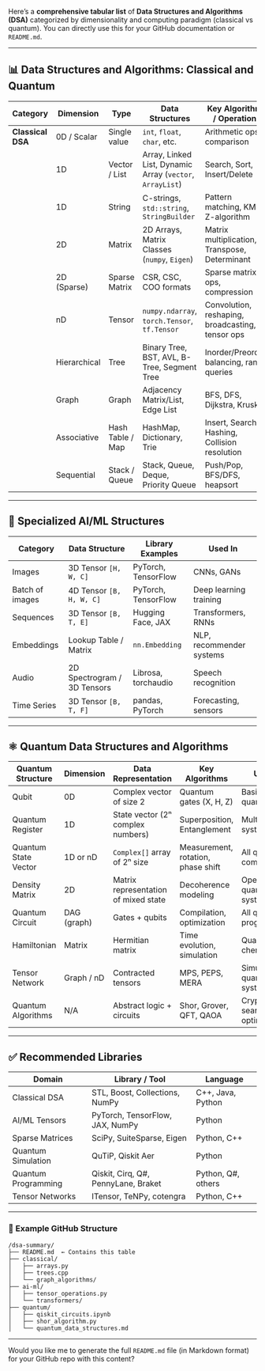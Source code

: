 Here’s a **comprehensive tabular list** of **Data Structures and Algorithms (DSA)** categorized by dimensionality and computing paradigm (classical vs quantum). You can directly use this for your GitHub documentation or `README.md`.

---

## 📊 Data Structures and Algorithms: Classical and Quantum

| **Category**      | **Dimension** | **Type**         | **Data Structures**                                       | **Key Algorithms / Operations**                  | **Use Cases**                     |
| ----------------- | ------------- | ---------------- | --------------------------------------------------------- | ------------------------------------------------ | --------------------------------- |
| **Classical DSA** | 0D / Scalar   | Single value     | `int`, `float`, `char`, etc.                              | Arithmetic ops, comparison                       | Basic math, counters              |
|                   | 1D            | Vector / List    | Array, Linked List, Dynamic Array (`vector`, `ArrayList`) | Search, Sort, Insert/Delete                      | Sequential data, buffers          |
|                   | 1D            | String           | C-strings, `std::string`, `StringBuilder`                 | Pattern matching, KMP, Z-algorithm               | NLP, parsing                      |
|                   | 2D            | Matrix           | 2D Arrays, Matrix Classes (`numpy`, `Eigen`)              | Matrix multiplication, Transpose, Determinant    | Computer vision, math, physics    |
|                   | 2D (Sparse)   | Sparse Matrix    | CSR, CSC, COO formats                                     | Sparse matrix ops, compression                   | ML, NLP, scientific computing     |
|                   | nD            | Tensor           | `numpy.ndarray`, `torch.Tensor`, `tf.Tensor`              | Convolution, reshaping, broadcasting, tensor ops | AI/ML, physics sims               |
|                   | Hierarchical  | Tree             | Binary Tree, BST, AVL, B-Tree, Segment Tree               | Inorder/Preorder, balancing, range queries       | Compilers, databases              |
|                   | Graph         | Graph            | Adjacency Matrix/List, Edge List                          | BFS, DFS, Dijkstra, Kruskal                      | Networks, maps, AI planning       |
|                   | Associative   | Hash Table / Map | HashMap, Dictionary, Trie                                 | Insert, Search, Hashing, Collision resolution    | Caches, symbol tables             |
|                   | Sequential    | Stack / Queue    | Stack, Queue, Deque, Priority Queue                       | Push/Pop, BFS/DFS, heapsort                      | Scheduling, parsing, backtracking |

---

## 🧠 Specialized AI/ML Structures

| **Category**    | **Data Structure**          | **Library Examples** | **Used In**              |
| --------------- | --------------------------- | -------------------- | ------------------------ |
| Images          | 3D Tensor `[H, W, C]`       | PyTorch, TensorFlow  | CNNs, GANs               |
| Batch of images | 4D Tensor `[B, H, W, C]`    | PyTorch, TensorFlow  | Deep learning training   |
| Sequences       | 3D Tensor `[B, T, E]`       | Hugging Face, JAX    | Transformers, RNNs       |
| Embeddings      | Lookup Table / Matrix       | `nn.Embedding`       | NLP, recommender systems |
| Audio           | 2D Spectrogram / 3D Tensors | Librosa, torchaudio  | Speech recognition       |
| Time Series     | 3D Tensor `[B, T, F]`       | pandas, PyTorch      | Forecasting, sensors     |

---

## ⚛️ Quantum Data Structures and Algorithms

| **Quantum Structure** | **Dimension** | **Data Representation**              | **Key Algorithms**                 | **Used In**                        |
| --------------------- | ------------- | ------------------------------------ | ---------------------------------- | ---------------------------------- |
| Qubit                 | 0D            | Complex vector of size 2             | Quantum gates (X, H, Z)            | Basic quantum logic                |
| Quantum Register      | 1D            | State vector (2ⁿ complex numbers)    | Superposition, Entanglement        | Multi-qubit systems                |
| Quantum State Vector  | 1D or nD      | `Complex[]` array of 2ⁿ size         | Measurement, rotation, phase shift | All quantum computing              |
| Density Matrix        | 2D            | Matrix representation of mixed state | Decoherence modeling               | Open quantum systems               |
| Quantum Circuit       | DAG (graph)   | Gates + qubits                       | Compilation, optimization          | All quantum programs               |
| Hamiltonian           | Matrix        | Hermitian matrix                     | Time evolution, simulation         | Quantum chemistry                  |
| Tensor Network        | Graph / nD    | Contracted tensors                   | MPS, PEPS, MERA                    | Simulation of quantum systems      |
| Quantum Algorithms    | N/A           | Abstract logic + circuits            | Shor, Grover, QFT, QAOA            | Cryptography, search, optimization |

---

## ✅ Recommended Libraries

| **Domain**          | **Library / Tool**                  | **Language**       |
| ------------------- | ----------------------------------- | ------------------ |
| Classical DSA       | STL, Boost, Collections, NumPy      | C++, Java, Python  |
| AI/ML Tensors       | PyTorch, TensorFlow, JAX, NumPy     | Python             |
| Sparse Matrices     | SciPy, SuiteSparse, Eigen           | Python, C++        |
| Quantum Simulation  | QuTiP, Qiskit Aer                   | Python             |
| Quantum Programming | Qiskit, Cirq, Q#, PennyLane, Braket | Python, Q#, others |
| Tensor Networks     | ITensor, TeNPy, cotengra            | Python, C++        |

---

### 📁 Example GitHub Structure

```
/dsa-summary/
├── README.md  ← Contains this table
├── classical/
│   ├── arrays.py
│   ├── trees.cpp
│   └── graph_algorithms/
├── ai-ml/
│   ├── tensor_operations.py
│   └── transformers/
├── quantum/
│   ├── qiskit_circuits.ipynb
│   ├── shor_algorithm.py
│   └── quantum_data_structures.md
```

---

Would you like me to generate the full `README.md` file (in Markdown format) for your GitHub repo with this content?
